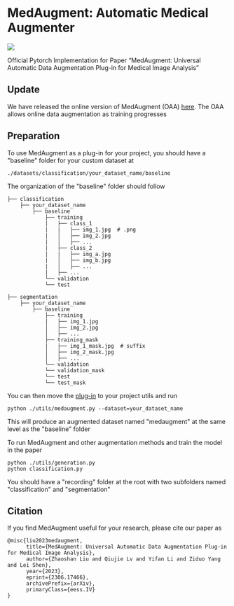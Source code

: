 # MedAugment: Automatic Medical Augmenter
<a href='https://arxiv.org/abs/2306.17466'><img src='https://img.shields.io/badge/ArXiv-2306.17466-red' /></a> 

Official Pytorch Implementation for Paper “MedAugment: Universal Automatic Data Augmentation Plug-in for Medical Image Analysis”

## Update

We have released the online version of MedAugment (OAA) [here](https://github.com/NUS-Tim/Data-Efficient_Medical_Segmenter). The OAA allows online data augmentation as training progresses

## Preparation

To use MedAugment as a plug-in for your project, you should have a "baseline" folder for your custom dataset at
```
./datasets/classification/your_dataset_name/baseline
```

The organization of the "baseline" folder should follow
```
├── classification
    ├── your_dataset_name
        ├── baseline
            ├── training
            |   ├── class_1
            |   |   ├── img_1.jpg  # .png
            |   │   ├── img_2.jpg
            |   │   ├── ...
            |   ├── class_2
            |   |   ├── img_a.jpg
            |   │   ├── img_b.jpg
            |   │   ├── ...
            |   ├── ...
            └── validation
            └── test

├── segmentation
    ├── your_dataset_name
        ├── baseline
            ├── training
            |   ├── img_1.jpg
            │   ├── img_2.jpg
            │   ├── ...
            ├── training_mask
            |   ├── img_1_mask.jpg  # suffix
            │   ├── img_2_mask.jpg
            │   ├── ...
            └── validation
            └── validation_mask
            └── test
            └── test_mask
```

You can then move the [plug-in](./utils/medaugment.py) to your project utils and run
```
python ./utils/medaugment.py --dataset=your_dataset_name
```
This will produce an augmented dataset named "medaugment" at the same level as the "baseline" folder 

To run MedAugment and other augmentation methods and train the model in the paper
```
python ./utils/generation.py
python classification.py
```
You should have a "recording" folder at the root with two subfolders named "classification" and "segmentation"

## Citation
If you find MedAugment useful for your research, please cite our paper as
```
@misc{liu2023medaugment,
      title={MedAugment: Universal Automatic Data Augmentation Plug-in for Medical Image Analysis}, 
      author={Zhaoshan Liu and Qiujie Lv and Yifan Li and Ziduo Yang and Lei Shen},
      year={2023},
      eprint={2306.17466},
      archivePrefix={arXiv},
      primaryClass={eess.IV}
}
```
